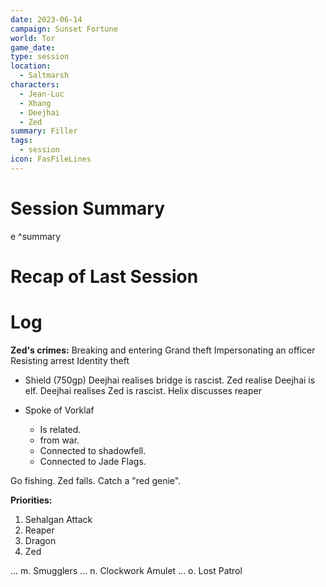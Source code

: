 ```yaml
---
date: 2023-06-14
campaign: Sunset Fortune
world: Tor
game_date: 
type: session
location:
  - Saltmarsh
characters:
  - Jean-Luc
  - Xhang
  - Deejhai
  - Zed
summary: Filler
tags:
  - session
icon: FasFileLines
---
```

# Session Summary
e ^summary
# Recap of Last Session

# Log
**Zed's crimes:** Breaking and entering
Grand theft
Impersonating an officer
Resisting arrest
Identity theft 


- Shield (750gp)
Deejhai realises bridge is rascist. 
Zed realise Deejhai is elf. 
Deejhai realises Zed is rascist. 
Helix discusses reaper

- Spoke of Vorklaf
    - Is related.
    - from war.
    - Connected to shadowfell.
    - Connected to Jade Flags.

Go fishing. 
Zed falls. 
Catch a "red genie". 

**Priorities:**
1. Sehalgan Attack
2. Reaper
3. Dragon
4. Zed

... 
m. 
Smugglers 
... 
n. Clockwork Amulet 
... 
o. Lost Patrol